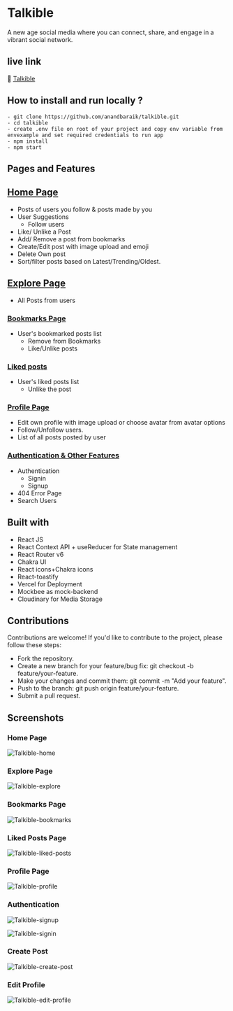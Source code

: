 # Talkible

A new age social media where you can connect, share, and engage in a vibrant social network.

## live link

🔗 [Talkible](https://talkible.vercel.app/)

## How to install and run locally ?

```
- git clone https://github.com/anandbaraik/talkible.git
- cd talkible
- create .env file on root of your project and copy env variable from envexample and set required credentials to run app
- npm install
- npm start
```

## Pages and Features

## [Home Page](https://talkible.vercel.app/)

- Posts of users you follow & posts made by you
- User Suggestions
  - Follow users
- Like/ Unlike a Post
- Add/ Remove a post from bookmarks
- Create/Edit post with image upload and emoji
- Delete Own post
- Sort/filter posts based on Latest/Trending/Oldest.

## [Explore Page](https://talkible.vercel.app/explore)

- All Posts from users

### [Bookmarks Page](https://talkible.vercel.app/bookmarks)

- User's bookmarked posts list
  - Remove from Bookmarks
  - Like/Unlike posts

### [Liked posts](https://talkible.vercel.app/liked)

- User's liked posts list
  - Unlike the post

### [Profile Page](https://talkible.vercel.app/profile/anandbaraik)

- Edit own profile with image upload or choose avatar from avatar options
- Follow/Unfollow users.
- List of all posts posted by user

### [Authentication & Other Features](https://talkible.vercel.app/signin)

- Authentication
  - Signin
  - Signup
- 404 Error Page
- Search Users

## Built with

- React JS
- React Context API + useReducer for State management
- React Router v6
- Chakra UI
- React icons+Chakra icons
- React-toastify
- Vercel for Deployment
- Mockbee as mock-backend
- Cloudinary for Media Storage

## Contributions

Contributions are welcome! If you'd like to contribute to the project, please follow these steps:

- Fork the repository.
- Create a new branch for your feature/bug fix: git checkout -b feature/your-feature.
- Make your changes and commit them: git commit -m "Add your feature".
- Push to the branch: git push origin feature/your-feature.
- Submit a pull request.

## Screenshots

### Home Page

![Talkible-home](https://github.com/anandbaraik/talkible/assets/31516195/7035e590-6138-41ef-89de-ca8c3a3bc001)

### Explore Page

![Talkible-explore](https://github.com/anandbaraik/talkible/assets/31516195/8fc60a3b-160b-410e-9b31-5c9bc43d93ae)

### Bookmarks Page

![Talkible-bookmarks](https://github.com/anandbaraik/talkible/assets/31516195/15a6517a-bcd9-4cc4-a678-c60a11b85888)

### Liked Posts Page

![Talkible-liked-posts](https://github.com/anandbaraik/talkible/assets/31516195/42f106dd-a216-427f-8f5a-170500e35949)

### Profile Page

![Talkible-profile](https://github.com/anandbaraik/talkible/assets/31516195/ed0cfc63-54e0-45a8-8a7c-ade5a431f54f)

### Authentication

![Talkible-signup](https://github.com/anandbaraik/talkible/assets/31516195/2ac6b12b-b607-45b6-8387-0ba40dca1c03)

![Talkible-signin](https://github.com/anandbaraik/talkible/assets/31516195/99ec91b5-f1ce-4698-88f8-875cf81ba428)

### Create Post

![Talkible-create-post](https://github.com/anandbaraik/talkible/assets/31516195/6b7d0ff5-a641-440d-93c8-62897a97a171)

### Edit Profile

![Talkible-edit-profile](https://github.com/anandbaraik/talkible/assets/31516195/15ebc60b-3286-491f-8614-61072eebc6ed)

